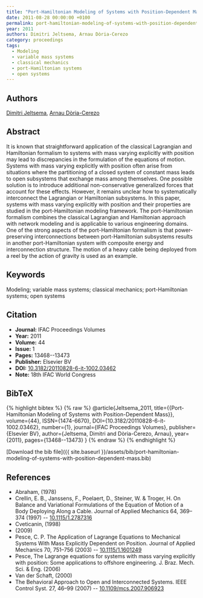 ```yaml
---
title: "Port-Hamiltonian Modeling of Systems with Position-Dependent Mass"
date: 2011-08-28 00:00:00 +0100
permalink: port-hamiltonian-modeling-of-systems-with-position-dependent-mass
year: 2011
authors: Dimitri Jeltsema, Arnau Dòria-Cerezo
category: proceedings
tags:
  - Modeling
  - variable mass systems
  - classical mechanics
  - port-Hamiltonian systems
  - open systems
---
```

 
## Authors
[Dimitri Jeltsema](authors/dimitri-jeltsema), [Arnau Dòria-Cerezo](authors/arnau-doria-cerezo)
 
## Abstract
 It is known that straightforward application of the classical Lagrangian and Hamiltonian formalism to systems with mass varying explicitly with position may lead to discrepancies in the formulation of the equations of motion. Systems with mass varying explicitly with position often arise from situations where the partitioning of a closed system of constant mass leads to open subsystems that exchange mass among themselves. One possible solution is to introduce additional non-conservative generalized forces that account for these effects. However, it remains unclear how to systematically interconnect the Lagrangian or Hamiltonian subsystems. In this paper, systems with mass varying explicitly with position and their properties are studied in the port-Hamiltonian modeling framework. The port-Hamiltonian formalism combines the classical Lagrangian and Hamiltonian approach with network modeling and is applicable to various engineering domains. One of the strong aspects of the port-Hamiltonian formalism is that power-preserving interconnections between port-Hamiltonian subsystems results in another port-Hamiltonian system with composite energy and interconnection structure. The motion of a heavy cable being deployed from a reel by the action of gravity is used as an example.
 
## Keywords
Modeling; variable mass systems; classical mechanics; port-Hamiltonian systems; open systems
 
## Citation
- **Journal:** IFAC Proceedings Volumes
- **Year:** 2011
- **Volume:** 44
- **Issue:** 1
- **Pages:** 13468--13473
- **Publisher:** Elsevier BV
- **DOI:** [10.3182/20110828-6-it-1002.03462](https://doi.org/10.3182/20110828-6-it-1002.03462)
- **Note:** 18th IFAC World Congress
 
## BibTeX
{% highlight bibtex %}
{% raw %}
@article{Jeltsema_2011,
  title={{Port-Hamiltonian Modeling of Systems with Position-Dependent Mass}},
  volume={44},
  ISSN={1474-6670},
  DOI={10.3182/20110828-6-it-1002.03462},
  number={1},
  journal={IFAC Proceedings Volumes},
  publisher={Elsevier BV},
  author={Jeltsema, Dimitri and Dòria-Cerezo, Arnau},
  year={2011},
  pages={13468--13473}
}
{% endraw %}
{% endhighlight %}
 
[Download the bib file]({{ site.baseurl }}/assets/bib/port-hamiltonian-modeling-of-systems-with-position-dependent-mass.bib)
 
## References
- Abraham, (1978)
- Crellin, E. B., Janssens, F., Poelaert, D., Steiner, W. & Troger, H. On Balance and Variational Formulations of the Equation of Motion of a Body Deploying Along a Cable. Journal of Applied Mechanics 64, 369–374 (1997) -- [10.1115/1.2787316](https://doi.org/10.1115/1.2787316)
- Cveticanin, (1998)
- (2009)
- Pesce, C. P. The Application of Lagrange Equations to Mechanical Systems With Mass Explicitly Dependent on Position. Journal of Applied Mechanics 70, 751–756 (2003) -- [10.1115/1.1601249](https://doi.org/10.1115/1.1601249)
- Pesce, The Lagrange equations for systems with mass varying explicitly with position: Some applications to offshore engineering. J. Braz. Mech. Sci. & Eng. (2006)
- Van der Schaft, (2000)
- The Behavioral Approach to Open and Interconnected Systems. IEEE Control Syst. 27, 46–99 (2007) -- [10.1109/mcs.2007.906923](https://doi.org/10.1109/mcs.2007.906923)

